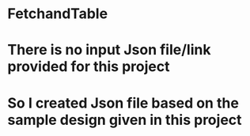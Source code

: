 # FetchandTable

# There is no input Json file/link provided for this project

# So I created Json file based on the sample design given in this project
